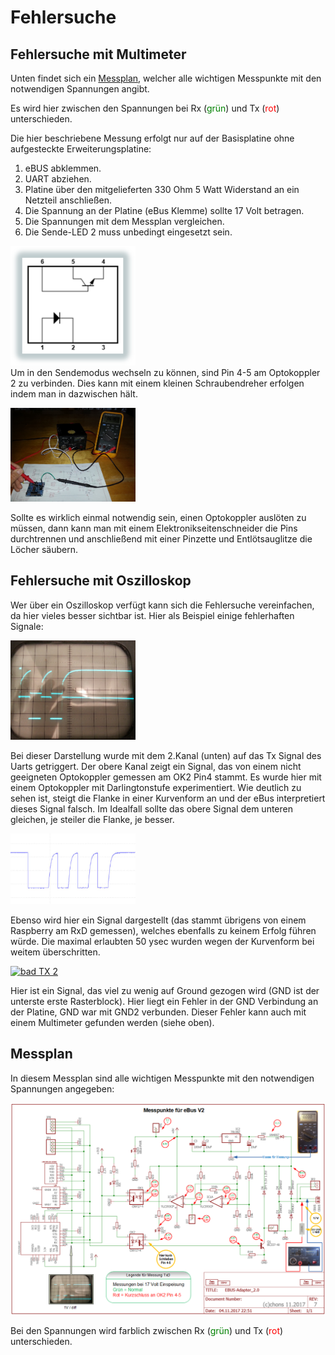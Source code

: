 # Fehlersuche


## Fehlersuche mit Multimeter

Unten findet sich ein [Messplan](#Messplan), welcher alle wichtigen Messpunkte mit den notwendigen Spannungen angibt.

Es wird hier zwischen den Spannungen bei Rx (<span style="color:green">grün</span>) und Tx (<span style="color:red">rot</span>) unterschieden.

Die hier beschriebene Messung erfolgt nur auf der Basisplatine ohne aufgesteckte Erweiterungsplatine:

1. eBUS abklemmen.
2. UART abziehen.
3. Platine über den mitgelieferten 330 Ohm 5 Watt Widerstand an ein Netzteil anschließen.
4. Die Spannung an der Platine (eBus Klemme) sollte 17 Volt betragen.
5. Die Spannungen mit dem Messplan vergleichen.
6. Die Sende-LED 2 muss unbedingt eingesetzt sein.


[<img src="optocoupler.png" width="200" alt="optocoupler" title="OK2">](optocoupler.png)  
Um in den Sendemodus wechseln zu können, sind Pin 4-5 am Optokoppler 2 zu verbinden.
Dies kann mit einem kleinen Schraubendreher erfolgen indem man in dazwischen hält.

[<img src="base-measuring.jpg" width="200" alt="multimeter" title="Messung mit Multimeter">](base-measuring.jpg)

Sollte es wirklich einmal notwendig sein, einen Optokoppler auslöten zu müssen, dann kann man mit einem Elektronikseitenschneider
die Pins durchtrennen und anschließend mit einer Pinzette und Entlötsauglitze die Löcher säubern.


## Fehlersuche mit Oszilloskop

Wer über ein Oszilloskop verfügt kann sich die Fehlersuche vereinfachen, da hier vieles besser sichtbar ist.
Hier als Beispiel einige fehlerhaften Signale:

[<img src="base-measure-oszi-bad.png" width="200" alt="bad TX" title="schlechtes TX">](base-measure-oszi-bad.png)

Bei dieser Darstellung wurde mit dem 2.Kanal (unten) auf das Tx Signal des Uarts getriggert.
Der obere Kanal zeigt ein Signal, das von einem nicht geeigneten Optokoppler gemessen am OK2 Pin4 stammt.
Es wurde hier mit einem Optokoppler mit Darlingtonstufe experimentiert.
Wie deutlich zu sehen ist, steigt die Flanke in einer Kurvenform an und der eBus interpretiert dieses Signal falsch.
Im Idealfall sollte das obere Signal dem unteren gleichen, je steiler die Flanke, je besser.

[<img src="base-measure-wave.png" width="200" alt="bad RX" title="schlechtes RX">](base-measure-wave.png)

Ebenso wird hier ein Signal dargestellt (das stammt übrigens von einem Raspberry am RxD gemessen), welches ebenfalls zu keinem Erfolg führen würde.
Die maximal erlaubten 50 ysec wurden wegen der Kurvenform bei weitem überschritten.

[<img src="base-measure-oszi-bad2.png" width="200" alt="bad TX 2" title="schlechtes RX">](base-measure-oszi-bad2.png)

Hier ist ein Signal, das viel zu wenig auf Ground gezogen wird (GND ist der unterste erste Rasterblock).
Hier liegt ein Fehler in der GND Verbindung an der Platine, GND war mit GND2 verbunden.
Dieser Fehler kann auch mit einem Multimeter gefunden werden (siehe oben).


## Messplan

In diesem Messplan sind alle wichtigen Messpunkte mit den notwendigen Spannungen angegeben:

[<img src="base-measure-values.png" width="800" alt="measure plan" title="Messplan">](base-measure-values.png)

Bei den Spannungen wird farblich zwischen Rx (<span style="color:green">grün</span>) und Tx (<span style="color:red">rot</span>) unterschieden.
